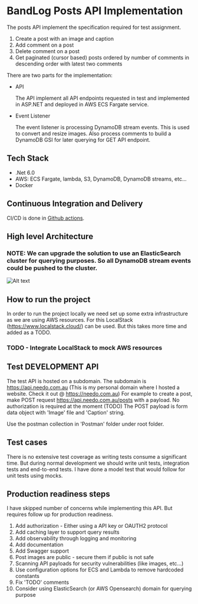 # BandLog Posts API Implementation

The posts API implement the specification required for test assignment. 

1. Create a post with an image and caption
2. Add comment on a post
3. Delete comment on a post
4. Get paginated (cursor based) posts ordered by number of comments in descending order with latest two comments

There are two parts for the implementation:

- API 

  The API implement all API endpoints requested in test and implemented in ASP.NET and deployed in AWS ECS Fargate service.

- Event Listener

  The event listener is processing DynamoDB stream events. This is used to convert and resize images. Also process comments to build a DynamoDB GSI for later querying for GET API endpoint.

## Tech Stack

- .Net 6.0
- AWS: ECS Fargate, lambda, S3, DynamoDB, DynamoDB streams, etc...
- Docker

## Continuous Integration and Delivery

CI/CD is done in [Github actions](https://github.com/needo-global/bandlab-blog-api/actions).

## High level Architecture

### NOTE: We can upgrade the solution to use an ElasticSearch cluster for querying purposes. So all DynamoDB stream events could be pushed to the cluster.

![Alt text](https://bandlab-post-dev-data.s3.ap-southeast-2.amazonaws.com/bandlab-api-architecture.PNG)

## How to run the project

In order to run the project locally we need set up some extra infrastructure as we are using AWS resources. 
For this LocalStack (https://www.localstack.cloud/) can be used. But this takes more time and added as a TODO.

### TODO - Integrate LocalStack to mock AWS resources

## Test DEVELOPMENT API

The test API is hosted on a subdomain. The subdomain is https://api.needo.com.au (This is my personal domain where I hosted a website. Check it out @ https://needo.com.au)
For example to create a post, make POST request https://api.needo.com.au/posts with a payload. No authorization is required at the moment (TODO)
The POST payload is form data object with 'Image' file and 'Caption' string.

Use the postman collection in 'Postman' folder under root folder.

## Test cases

There is no extensive test coverage as writing tests consume a significant time. But during normal development we should write unit tests, integration tests and end-to-end tests. I have done a model test that would follow for unit tests using mocks.

## Production readiness steps

I have skipped number of concerns while implementing this API. But requires follow up for production readiness.

1. Add authorization - Either using a API key or OAUTH2 protocol
2. Add caching layer to support query results
3. Add observability through logging and monitoring
4. Add documentation
5. Add Swagger support
6. Post images are public - secure them if public is not safe
7. Scanning API payloads for security vulnerabilities (like images, etc...)
8. Use configuration options for ECS and Lambda to remove hardcoded constants
9. Fix 'TODO' comments
10. Consider using ElasticSearch (or AWS Opensearch) domain for querying purpose
